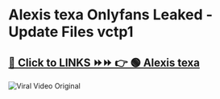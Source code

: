 
 # Alexis texa Onlyfans Leaked - Update Files vctp1

## <h2><a href="https://clipsfans.com/Alexis_texa&ref=git">🔗 Click to LINKS ⏩⏩ 👉 🟢 Alexis texa </a></h2>

<a href="https://clipsfans.com/Alexis_texa&ref=git" rel="nofollow" data-target="animated-image.originalLink"><img src="https://i.ibb.co.com/xMMVF88/686577567.gif" alt="Viral Video Original" style="max-width: 100%; display: inline-block;" data-target="animated-image.originalImage"></a>


